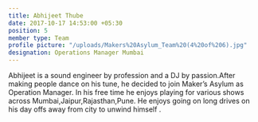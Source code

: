 ```yaml
---
title: Abhijeet Thube
date: 2017-10-17 14:53:00 +05:30
position: 5
member type: Team
profile picture: "/uploads/Makers%20Asylum_Team%20(4%20of%206).jpg"
designation: Operations Manager Mumbai
---
```


Abhijeet is a sound engineer by profession and a DJ by passion.After making people dance on his tune, he decided to join Maker’s Asylum as Operation Manager. In his free time he enjoys playing for various shows across Mumbai,Jaipur,Rajasthan,Pune. He enjoys going on long drives on his day offs away from city to unwind himself .